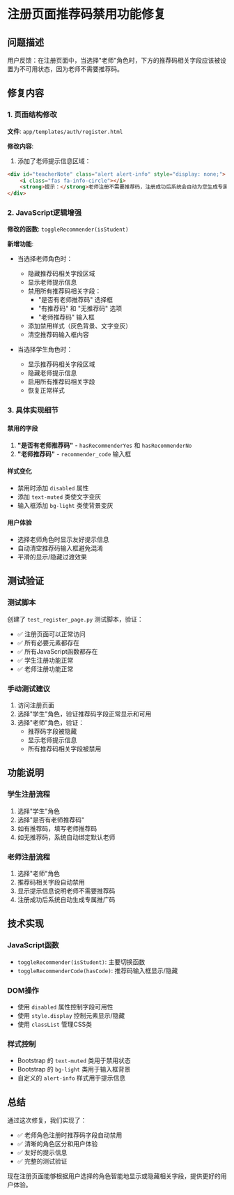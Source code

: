 # 注册页面推荐码禁用功能修复

## 问题描述

用户反馈：在注册页面中，当选择"老师"角色时，下方的推荐码相关字段应该被设置为不可用状态，因为老师不需要推荐码。

## 修复内容

### 1. 页面结构修改

**文件**: `app/templates/auth/register.html`

**修改内容**:
1. 添加了老师提示信息区域：
```html
<div id="teacherNote" class="alert alert-info" style="display: none;">
    <i class="fas fa-info-circle"></i>
    <strong>提示：</strong>老师注册不需要推荐码，注册成功后系统会自动为您生成专属推广码。
</div>
```

### 2. JavaScript逻辑增强

**修改的函数**: `toggleRecommender(isStudent)`

**新增功能**:
- 当选择老师角色时：
  - 隐藏推荐码相关字段区域
  - 显示老师提示信息
  - 禁用所有推荐码相关字段：
    - "是否有老师推荐码" 选择框
    - "有推荐码" 和 "无推荐码" 选项
    - "老师推荐码" 输入框
  - 添加禁用样式（灰色背景、文字变灰）
  - 清空推荐码输入框内容

- 当选择学生角色时：
  - 显示推荐码相关字段区域
  - 隐藏老师提示信息
  - 启用所有推荐码相关字段
  - 恢复正常样式

### 3. 具体实现细节

#### 禁用的字段
1. **"是否有老师推荐码"** - `hasRecommenderYes` 和 `hasRecommenderNo`
2. **"老师推荐码"** - `recommender_code` 输入框

#### 样式变化
- 禁用时添加 `disabled` 属性
- 添加 `text-muted` 类使文字变灰
- 输入框添加 `bg-light` 类使背景变灰

#### 用户体验
- 选择老师角色时显示友好提示信息
- 自动清空推荐码输入框避免混淆
- 平滑的显示/隐藏过渡效果

## 测试验证

### 测试脚本
创建了 `test_register_page.py` 测试脚本，验证：
- ✅ 注册页面可以正常访问
- ✅ 所有必要元素都存在
- ✅ 所有JavaScript函数都存在
- ✅ 学生注册功能正常
- ✅ 老师注册功能正常

### 手动测试建议
1. 访问注册页面
2. 选择"学生"角色，验证推荐码字段正常显示和可用
3. 选择"老师"角色，验证：
   - 推荐码字段被隐藏
   - 显示老师提示信息
   - 所有推荐码相关字段被禁用

## 功能说明

### 学生注册流程
1. 选择"学生"角色
2. 选择"是否有老师推荐码"
3. 如有推荐码，填写老师推荐码
4. 如无推荐码，系统自动绑定默认老师

### 老师注册流程
1. 选择"老师"角色
2. 推荐码相关字段自动禁用
3. 显示提示信息说明老师不需要推荐码
4. 注册成功后系统自动生成专属推广码

## 技术实现

### JavaScript函数
- `toggleRecommender(isStudent)`: 主要切换函数
- `toggleRecommenderCode(hasCode)`: 推荐码输入框显示/隐藏

### DOM操作
- 使用 `disabled` 属性控制字段可用性
- 使用 `style.display` 控制元素显示/隐藏
- 使用 `classList` 管理CSS类

### 样式控制
- Bootstrap 的 `text-muted` 类用于禁用状态
- Bootstrap 的 `bg-light` 类用于输入框背景
- 自定义的 `alert-info` 样式用于提示信息

## 总结

通过这次修复，我们实现了：
- ✅ 老师角色注册时推荐码字段自动禁用
- ✅ 清晰的角色区分和用户体验
- ✅ 友好的提示信息
- ✅ 完整的测试验证

现在注册页面能够根据用户选择的角色智能地显示或隐藏相关字段，提供更好的用户体验。 
